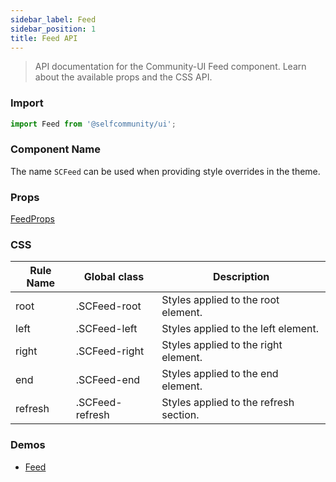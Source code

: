```yaml
---
sidebar_label: Feed
sidebar_position: 1
title: Feed API
---
```


> API documentation for the Community-UI Feed component. Learn about the available props and the CSS API.

### Import 

```jsx
import Feed from '@selfcommunity/ui';
```

### Component Name

The name `SCFeed` can be used when providing style overrides in the theme.


### Props

[FeedProps](../Interfaces/feedprops)

### CSS

|Rule Name|Global class|Description|
|---|---|---|
|root|.SCFeed-root|Styles applied to the root element.|
|left|.SCFeed-left|Styles applied to the left element.|
|right|.SCFeed-right|Styles applied to the right element.|
|end|.SCFeed-end|Styles applied to the end element.|
|refresh|.SCFeed-refresh|Styles applied to the refresh section.|

### Demos

- [Feed](../Components/feed)